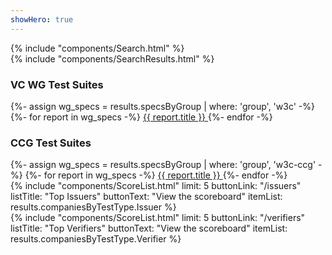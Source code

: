 ```yaml
---
showHero: true
---
```

<div class="ui one column stackable grid">
  <div class="column">
    {% include "components/Search.html" %}
  </div>
</div>

<div
  v-scope
  v-show="store.searchResults.length"
  class="ui one column stackable grid"
>
  <div class="column">
    {% include "components/SearchResults.html" %}
  </div>
</div>
<!---
<div class="ui two column stackable grid">
{% for items in homePage.blockList %}
  <div class="column">
    {%
      include "components/BlockList.html"
        listTitle: items.listTitle
        itemList: items.listItems
        buttonText: items.buttonText
    %}
  </div>
{% endfor %}
</div>
--->

<div class="ui two column stackable grid">
  <div class="column">
    <div class="ui segment">
      <h3 class="ui title">
        VC WG Test Suites
      </h3>
      <div class="ui bulleted list">
        {%- assign wg_specs = results.specsByGroup | where: 'group', 'w3c' -%}
        {%- for report in wg_specs -%}
        <a class="item" href="/reports/{{ report.shortName | slugify }}">
          {{ report.title }}
        </a>
        {%- endfor -%}
      </div>
    </div>
  </div>
  <div class="column">
    <div class="ui segment">
      <h3 class="ui title">
        CCG Test Suites
      </h3>
      <div class="ui bulleted list">
        {%- assign wg_specs = results.specsByGroup | where: 'group', 'w3c-ccg' -%}
        {%- for report in wg_specs -%}
        <a class="item" href="/reports/{{ report.shortName | slugify }}">
          {{ report.title }}
        </a>
        {%- endfor -%}
      </div>
    </div>
  </div>
  <div class="column">
    {%
      include "components/ScoreList.html"
        limit: 5
        buttonLink: "/issuers"
        listTitle: "Top Issuers"
        buttonText: "View the scoreboard"
        itemList: results.companiesByTestType.Issuer
    %}
  </div>
  <div class="column">
    {%
      include "components/ScoreList.html"
        limit: 5
        buttonLink: "/verifiers"
        listTitle: "Top Verifiers"
        buttonText: "View the scoreboard"
        itemList: results.companiesByTestType.Verifier
    %}
  </div>
</div>

<!--
<div class="ui one column stackable grid">
  <div class="column">
    {% include "components/TestSuiteList.html" %}
  </div>
</div>
-->
